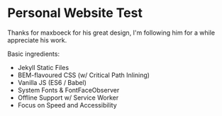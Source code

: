 # Personal Website Test





Thanks for maxboeck for his great design, I'm following him for a while appreciate his work.

Basic ingredients:

* Jekyll Static Files
* BEM-flavoured CSS (w/ Critical Path Inlining)
* Vanilla JS (ES6 / Babel)
* System Fonts & FontFaceObserver
* Offline Support w/ Service Worker
* Focus on Speed and Accessibility
 
